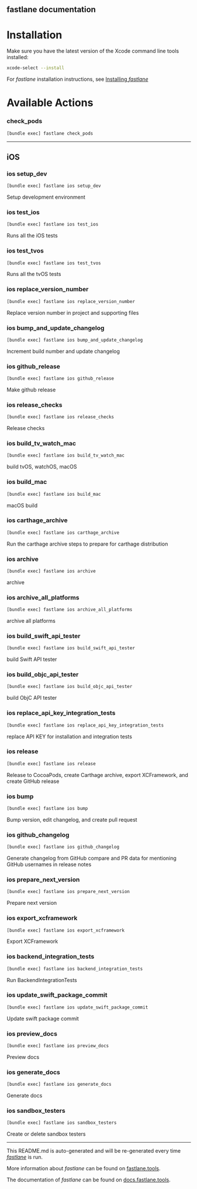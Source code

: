 fastlane documentation
----

# Installation

Make sure you have the latest version of the Xcode command line tools installed:

```sh
xcode-select --install
```

For _fastlane_ installation instructions, see [Installing _fastlane_](https://docs.fastlane.tools/#installing-fastlane)

# Available Actions

### check_pods

```sh
[bundle exec] fastlane check_pods
```



----


## iOS

### ios setup_dev

```sh
[bundle exec] fastlane ios setup_dev
```

Setup development environment

### ios test_ios

```sh
[bundle exec] fastlane ios test_ios
```

Runs all the iOS tests

### ios test_tvos

```sh
[bundle exec] fastlane ios test_tvos
```

Runs all the tvOS tests

### ios replace_version_number

```sh
[bundle exec] fastlane ios replace_version_number
```

Replace version number in project and supporting files

### ios bump_and_update_changelog

```sh
[bundle exec] fastlane ios bump_and_update_changelog
```

Increment build number and update changelog

### ios github_release

```sh
[bundle exec] fastlane ios github_release
```

Make github release

### ios release_checks

```sh
[bundle exec] fastlane ios release_checks
```

Release checks

### ios build_tv_watch_mac

```sh
[bundle exec] fastlane ios build_tv_watch_mac
```

build tvOS, watchOS, macOS

### ios build_mac

```sh
[bundle exec] fastlane ios build_mac
```

macOS build

### ios carthage_archive

```sh
[bundle exec] fastlane ios carthage_archive
```

Run the carthage archive steps to prepare for carthage distribution

### ios archive

```sh
[bundle exec] fastlane ios archive
```

archive

### ios archive_all_platforms

```sh
[bundle exec] fastlane ios archive_all_platforms
```

archive all platforms

### ios build_swift_api_tester

```sh
[bundle exec] fastlane ios build_swift_api_tester
```

build Swift API tester

### ios build_objc_api_tester

```sh
[bundle exec] fastlane ios build_objc_api_tester
```

build ObjC API tester

### ios replace_api_key_integration_tests

```sh
[bundle exec] fastlane ios replace_api_key_integration_tests
```

replace API KEY for installation and integration tests

### ios release

```sh
[bundle exec] fastlane ios release
```

Release to CocoaPods, create Carthage archive, export XCFramework, and create GitHub release

### ios bump

```sh
[bundle exec] fastlane ios bump
```

Bump version, edit changelog, and create pull request

### ios github_changelog

```sh
[bundle exec] fastlane ios github_changelog
```

Generate changelog from GitHub compare and PR data for mentioning GitHub usernames in release notes

### ios prepare_next_version

```sh
[bundle exec] fastlane ios prepare_next_version
```

Prepare next version

### ios export_xcframework

```sh
[bundle exec] fastlane ios export_xcframework
```

Export XCFramework

### ios backend_integration_tests

```sh
[bundle exec] fastlane ios backend_integration_tests
```

Run BackendIntegrationTests

### ios update_swift_package_commit

```sh
[bundle exec] fastlane ios update_swift_package_commit
```

Update swift package commit

### ios preview_docs

```sh
[bundle exec] fastlane ios preview_docs
```

Preview docs

### ios generate_docs

```sh
[bundle exec] fastlane ios generate_docs
```

Generate docs

### ios sandbox_testers

```sh
[bundle exec] fastlane ios sandbox_testers
```

Create or delete sandbox testers

----

This README.md is auto-generated and will be re-generated every time [_fastlane_](https://fastlane.tools) is run.

More information about _fastlane_ can be found on [fastlane.tools](https://fastlane.tools).

The documentation of _fastlane_ can be found on [docs.fastlane.tools](https://docs.fastlane.tools).
